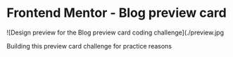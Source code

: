 # Frontend Mentor - Blog preview card

![Design preview for the Blog preview card coding challenge](./preview.jpg

Building this preview card challenge for practice reasons
